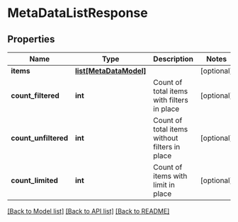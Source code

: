 # MetaDataListResponse

## Properties
Name | Type | Description | Notes
------------ | ------------- | ------------- | -------------
**items** | [**list[MetaDataModel]**](MetaDataModel.md) |  | [optional] 
**count_filtered** | **int** | Count of total items with filters in place | [optional] 
**count_unfiltered** | **int** | Count of total items without filters in place | [optional] 
**count_limited** | **int** | Count of items with limit in place | [optional] 

[[Back to Model list]](../README.md#documentation-for-models) [[Back to API list]](../README.md#documentation-for-api-endpoints) [[Back to README]](../README.md)


